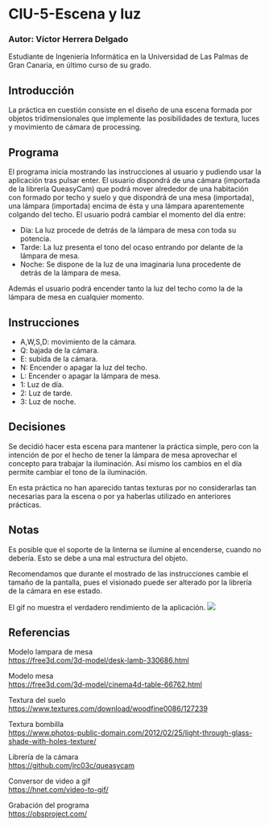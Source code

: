 
# CIU-5-Escena y luz

### Autor: Víctor Herrera Delgado
Estudiante de Ingeniería Informática en la Universidad de Las Palmas de Gran Canaria, en último curso de su grado.


## Introducción 
La práctica en cuestión consiste en el diseño de una escena formada por objetos tridimensionales que implemente las posibilidades de textura, luces y movimiento de cámara de processing.

## Programa
El programa inicia mostrando las instrucciones al usuario y pudiendo usar la aplicación tras pulsar enter. El usuario dispondrá de una cámara (importada de la librería QueasyCam) que podrá mover alrededor de una habitación con formado por techo y suelo y que dispondrá de una mesa (importada), una lámpara (importada) encima de ésta y una lámpara aparentemente colgando del techo.
El usuario podrá cambiar el momento del día entre:
- Día: La luz procede de detrás de la lámpara de mesa con toda su potencia.  
- Tarde: La luz presenta el tono del ocaso entrando por delante de la lámpara de mesa.
- Noche: Se dispone de la luz de una imaginaria luna procedente de detrás de la lámpara de mesa.

Además el usuario podrá encender tanto la luz del techo como la de la lámpara de mesa en cualquier momento.

## Instrucciones
- A,W,S,D: movimiento de la cámara.
- Q: bajada de la cámara.
- E: subida de la cámara.
- N: Encender o apagar la luz del techo.
- L: Encender o apagar la lámpara de mesa.
- 1: Luz de día.
- 2: Luz de tarde.
- 3: Luz de noche.

## Decisiones
Se decidió hacer esta escena para mantener la práctica simple, pero con la intención de por el hecho de tener la lámpara de mesa aprovechar el concepto para trabajar la iluminación. Así mismo los cambios en el día permite cambiar el tono de la iluminación.

En esta práctica no han aparecido tantas texturas por no considerarlas tan necesarias para la escena o por ya haberlas utilizado en anteriores prácticas.

## Notas
Es posible que el soporte de la linterna se ilumine al encenderse, cuando no debería. Esto se debe a una mal estructura del objeto.

Recomendamos que durante el mostrado de las instrucciones cambie el tamaño de la pantalla, pues el visionado puede ser alterado por la librería de la cámara en ese estado.

El gif no muestra el verdadero rendimiento de la aplicación. 
![](Practica5.gif)

## Referencias
Modelo lampara de mesa  
https://free3d.com/3d-model/desk-lamb-330686.html

Modelo mesa  
https://free3d.com/3d-model/cinema4d-table-66762.html

Textura del suelo  
https://www.textures.com/download/woodfine0086/127239

Textura bombilla  
https://www.photos-public-domain.com/2012/02/25/light-through-glass-shade-with-holes-texture/

Librería de la cámara  
https://github.com/jrc03c/queasycam

Conversor de video a gif  
https://hnet.com/video-to-gif/

Grabación del programa  
https://obsproject.com/